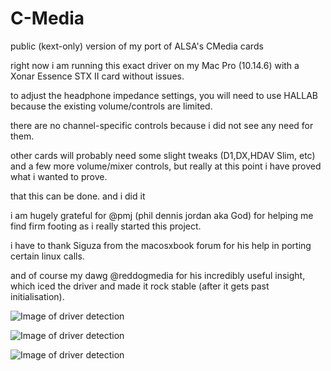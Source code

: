 # C-Media
public (kext-only) version of my port of ALSA's CMedia cards


right now i am running this exact driver on my Mac Pro (10.14.6) with a Xonar Essence STX II card without issues.

to adjust the headphone impedance settings, you will need to use HALLAB because the existing volume/controls are limited.

there are no channel-specific controls because i did not see any need for them.

other cards will probably need some slight tweaks (D1,DX,HDAV Slim, etc) and a few more volume/mixer controls, but really at this point i have proved what i wanted to prove.

that this can be done. and i did it 

i am hugely grateful for @pmj (phil dennis jordan aka God) for helping me find firm footing as i really started this project.

i have to thank Siguza from the macosxbook forum for his help in porting certain linux calls.

and of course my dawg @reddogmedia for his incredibly useful insight, which iced the driver and made it rock stable (after it gets past initialisation).

![Image of driver detection](https://raw.githubusercontent.com/i3roly/C-Media/master/info.png)

![Image of driver detection](https://raw.githubusercontent.com/i3roly/C-Media/master/STHPfunctionality.gif)

![Image of driver detection](https://raw.githubusercontent.com/i3roly/C-Media/master/spdif_analog_run.gif)

